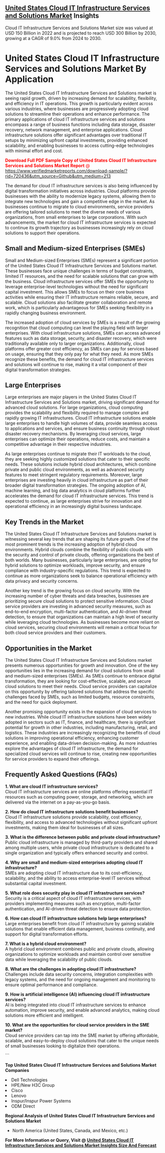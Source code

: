 <h2><a href="https://www.verifiedmarketreports.com/download-sample/?rid=720436&amp;utm_source=Github&amp;utm_medium=213" target="_blank">United States Cloud IT Infrastructure Services and Solutions Market</a> Insights</h2><p>Cloud IT Infrastructure Services and Solutions Market size was valued at USD 150 Billion in 2022 and is projected to reach USD 300 Billion by 2030, growing at a CAGR of 9.0% from 2024 to 2030.</p><p><h1>United States Cloud IT Infrastructure Services and Solutions Market By Application</h1><p>The United States Cloud IT Infrastructure Services and Solutions market is seeing rapid growth, driven by increasing demand for scalability, flexibility, and efficiency in IT operations. This growth is particularly evident across various industries, where businesses are progressively adopting cloud solutions to streamline their operations and enhance performance. The primary applications of cloud IT infrastructure services and solutions encompass a range of business functions including data storage, disaster recovery, network management, and enterprise applications. Cloud infrastructure solutions offer significant advantages over traditional IT setups by minimizing upfront capital investments, providing enhanced scalability, and enabling businesses to access cutting-edge technologies with minimal effort and cost. <p><span class=""><span style="color: #ff0000;"><strong>Download Full PDF Sample Copy of United States Cloud IT Infrastructure Services and Solutions Market Report</strong> @ </span><a href="https://www.verifiedmarketreports.com/download-sample/?rid=720436&amp;utm_source=Github&amp;utm_medium=213" target="_blank">https://www.verifiedmarketreports.com/download-sample/?rid=720436&amp;utm_source=Github&amp;utm_medium=213</a></span></p></p><p>The demand for cloud IT infrastructure services is also being influenced by digital transformation initiatives across industries. Cloud platforms provide businesses with the ability to modernize legacy systems, allowing them to integrate new technologies and gain a competitive edge in the market. As businesses continue to migrate to cloud environments, service providers are offering tailored solutions to meet the diverse needs of various organizations, from small enterprises to large corporations. With such advancements, the market for cloud IT infrastructure services is expected to continue its growth trajectory as businesses increasingly rely on cloud solutions to support their operations.</p><h2>Small and Medium-sized Enterprises (SMEs)</h2><p>Small and Medium-sized Enterprises (SMEs) represent a significant portion of the United States Cloud IT Infrastructure Services and Solutions market. These businesses face unique challenges in terms of budget constraints, limited IT resources, and the need for scalable solutions that can grow with the business. Cloud infrastructure services offer SMEs the opportunity to leverage enterprise-level technologies without the need for significant capital investment. This allows SMEs to focus on their core business activities while ensuring their IT infrastructure remains reliable, secure, and scalable. Cloud solutions also facilitate greater collaboration and remote work, which is particularly advantageous for SMEs seeking flexibility in a rapidly changing business environment.</p><p>The increased adoption of cloud services by SMEs is a result of the growing recognition that cloud computing can level the playing field with larger enterprises. With cloud infrastructure solutions, SMEs can access advanced features such as data storage, security, and disaster recovery, which were traditionally available only to larger organizations. Additionally, cloud platforms offer greater cost efficiency, as SMEs can pay for services based on usage, ensuring that they only pay for what they need. As more SMEs recognize these benefits, the demand for cloud IT infrastructure services and solutions will continue to rise, making it a vital component of their digital transformation strategies.</p><h2>Large Enterprises</h2><p>Large enterprises are major players in the United States Cloud IT Infrastructure Services and Solutions market, driving significant demand for advanced cloud solutions. For large organizations, cloud computing provides the scalability and flexibility required to manage complex and rapidly growing IT infrastructures. Cloud IT infrastructure solutions enable large enterprises to handle high volumes of data, provide seamless access to applications and services, and ensure business continuity through robust disaster recovery mechanisms. By leveraging cloud services, large enterprises can optimize their operations, reduce costs, and maintain a competitive advantage in their respective industries.</p><p>As large enterprises continue to migrate their IT workloads to the cloud, they are seeking highly customized solutions that cater to their specific needs. These solutions include hybrid cloud architectures, which combine private and public cloud environments, as well as advanced security features to meet stringent regulatory requirements. Moreover, large enterprises are investing heavily in cloud infrastructure as part of their broader digital transformation strategies. The ongoing adoption of AI, machine learning, and big data analytics in cloud platforms further accelerates the demand for cloud IT infrastructure services. This trend is expected to continue, as large enterprises strive for innovation and operational efficiency in an increasingly digital business landscape.</p><h2>Key Trends in the Market</h2><p>The United States Cloud IT Infrastructure Services and Solutions market is witnessing several key trends that are shaping its future growth. One of the most prominent trends is the increasing adoption of hybrid cloud environments. Hybrid clouds combine the flexibility of public clouds with the security and control of private clouds, offering organizations the best of both worlds. Many businesses, particularly large enterprises, are opting for hybrid solutions to optimize workloads, improve security, and ensure compliance with industry-specific regulations. This trend is expected to continue as more organizations seek to balance operational efficiency with data privacy and security concerns.</p><p>Another key trend is the growing focus on cloud security. With the increasing number of cyber threats and data breaches, businesses are prioritizing secure cloud solutions to protect sensitive information. Cloud service providers are investing in advanced security measures, such as end-to-end encryption, multi-factor authentication, and AI-driven threat detection, to ensure that organizations can maintain a high level of security while leveraging cloud technologies. As businesses become more reliant on cloud services, securing cloud environments will remain a critical focus for both cloud service providers and their customers.</p><h2>Opportunities in the Market</h2><p>The United States Cloud IT Infrastructure Services and Solutions market presents numerous opportunities for growth and innovation. One of the key opportunities lies in the increasing demand for cloud solutions from small and medium-sized enterprises (SMEs). As SMEs continue to embrace digital transformation, they are looking for cost-effective, scalable, and secure cloud solutions to meet their needs. Cloud service providers can capitalize on this opportunity by offering tailored solutions that address the specific challenges faced by SMEs, such as limited budgets, resource constraints, and the need for quick deployment.</p><p>Another promising opportunity exists in the expansion of cloud services to new industries. While cloud IT infrastructure solutions have been widely adopted in sectors such as IT, finance, and healthcare, there is significant potential for growth in other industries, including manufacturing, retail, and logistics. These industries are increasingly recognizing the benefits of cloud solutions in improving operational efficiency, enhancing customer experience, and enabling data-driven decision-making. As more industries explore the advantages of cloud IT infrastructure, the demand for specialized cloud services will continue to rise, creating new opportunities for service providers to expand their offerings.</p><h2>Frequently Asked Questions (FAQs)</h2><p><strong>1. What are cloud IT infrastructure services?</strong><br>Cloud IT infrastructure services are online platforms offering essential IT resources such as computing power, storage, and networking, which are delivered via the internet on a pay-as-you-go basis.</p><p><strong>2. How do cloud IT infrastructure solutions benefit businesses?</strong><br>Cloud IT infrastructure solutions provide scalability, cost efficiency, flexibility, and access to advanced technologies without significant upfront investments, making them ideal for businesses of all sizes.</p><p><strong>3. What is the difference between public and private cloud infrastructure?</strong><br>Public cloud infrastructure is managed by third-party providers and shared among multiple users, while private cloud infrastructure is dedicated to a single organization and typically offers enhanced security and control.</p><p><strong>4. Why are small and medium-sized enterprises adopting cloud IT infrastructure?</strong><br>SMEs are adopting cloud IT infrastructure due to its cost-efficiency, scalability, and the ability to access enterprise-level IT services without substantial capital investment.</p><p><strong>5. What role does security play in cloud IT infrastructure services?</strong><br>Security is a critical aspect of cloud IT infrastructure services, with providers implementing measures such as encryption, multi-factor authentication, and AI-driven threat detection to ensure data protection.</p><p><strong>6. How can cloud IT infrastructure solutions help large enterprises?</strong><br>Large enterprises benefit from cloud IT infrastructure by gaining scalable solutions that enable efficient data management, business continuity, and support for digital transformation efforts.</p><p><strong>7. What is a hybrid cloud environment?</strong><br>A hybrid cloud environment combines public and private clouds, allowing organizations to optimize workloads and maintain control over sensitive data while leveraging the scalability of public clouds.</p><p><strong>8. What are the challenges in adopting cloud IT infrastructure?</strong><br>Challenges include data security concerns, integration complexities with legacy systems, and the need for ongoing management and monitoring to ensure optimal performance and compliance.</p><p><strong>9. How is artificial intelligence (AI) influencing cloud IT infrastructure services?</strong><br>AI is being integrated into cloud IT infrastructure services to enhance automation, improve security, and enable advanced analytics, making cloud solutions more efficient and intelligent.</p><p><strong>10. What are the opportunities for cloud service providers in the SME market?</strong><br>Cloud service providers can tap into the SME market by offering affordable, scalable, and easy-to-deploy cloud solutions that cater to the unique needs of small businesses looking to digitalize their operations.</p>```</p><p><strong>Top United States Cloud IT Infrastructure Services and Solutions Market Companies</strong></p><div data-test-id=""><p><li>Dell Technologies</li><li> HPE/New H3C Group</li><li> Cisco</li><li> Lenovo</li><li> Inspur/Inspur Power Systems</li><li> ODM Direct</li></p><div><strong>Regional Analysis of&nbsp;United States Cloud IT Infrastructure Services and Solutions Market</strong></div><ul><li dir="ltr"><p dir="ltr">North America&nbsp;(United States, Canada, and Mexico, etc.)</p></li></ul><p><strong>For More Information or Query, Visit @&nbsp;</strong><strong><a href="https://www.verifiedmarketreports.com/product/cloud-it-infrastructure-services-and-solutions-market/?utm_source=Github&amp;utm_medium=213" target="_blank">United States Cloud IT Infrastructure Services and Solutions Market Insights Size And Forecast</a></strong></p></div>
